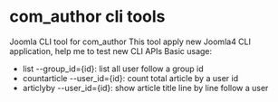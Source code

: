 # com_author cli tools
Joomla CLI tool for com_author
This tool apply new Joomla4 CLI application, help me to test new CLI APIs
Basic usage:
- list --group_id={id}: list all user follow a group id
- countarticle --user_id={id}: count total article by a user id
- articlyby --user_id={id}: show article title line by line follow a user
